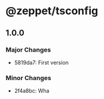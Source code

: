 # @zeppet/tsconfig

## 1.0.0

### Major Changes

- 5819da7: First version

### Minor Changes

- 2f4a8bc: Wha
